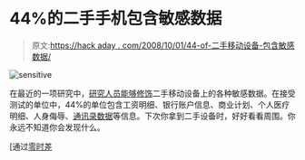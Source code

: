 # 44%的二手手机包含敏感数据

> 原文:[https://hack aday . com/2008/10/01/44-of-二手移动设备-包含敏感数据/](https://hackaday.com/2008/10/01/44-of-second-hand-mobile-devices-contain-sensitive-data/)

![](../Images/d9e8893f176a67c03854e506ac56cd37.png "sensitive")

在最近的一项研究中，[研究人员能够修饰](http://www.securecomputing.net.au/News/123760,blackberry-users-neglecting-security.aspx)二手移动设备上的各种敏感数据。在接受测试的单位中，44%的单位包含工资明细、银行账户信息、商业计划、个人医疗明细、人身侮辱、[通讯录数据](http://www.mahalo.com/BlackBerry_Storm_Software)等信息。下次你拿到二手设备时，好好看看周围。你永远不知道你会发现什么。

[通过[零时差](http://blogs.zdnet.com/security/?p=1983)